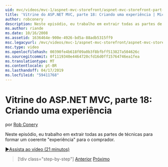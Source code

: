 ```yaml
---
uid: mvc/videos/mvc-1/aspnet-mvc-storefront/aspnet-mvc-storefront-part-18-creating-an-experience
title: 'Vitrine do ASP.NET MVC, parte 18: Criando uma experiência | Microsoft Docs'
author: robconery
description: Neste episódio, eu trabalho em extrair todas as partes de técnicas para formar um coerente 'experiência' para o comprador.
ms.author: riande
ms.date: 10/16/2008
ms.assetid: 1636464e-900e-4926-bd5a-88adb5315ff9
msc.legacyurl: /mvc/videos/mvc-1/aspnet-mvc-storefront/aspnet-mvc-storefront-part-18-creating-an-experience
msc.type: video
ms.openlocfilehash: 00390fe4b618f09a0b3f8bfbff513827a504626c
ms.sourcegitcommit: 0f1119340e4464720cfd16d0ff15764746ea1fea
ms.translationtype: MT
ms.contentlocale: pt-BR
ms.lasthandoff: 04/17/2019
ms.locfileid: "59411768"
---
```

# <a name="aspnet-mvc-storefront-part-18-creating-an-experience"></a>Vitrine do ASP.NET MVC, parte 18: Criando uma experiência

por [Rob Conery](https://github.com/robconery)

Neste episódio, eu trabalho em extrair todas as partes de técnicas para formar um coerente "experiência" para o comprador.

[&#9654;Assista ao vídeo (21 minutos)](https://channel9.msdn.com/Blogs/ASP-NET-Site-Videos/aspnet-mvc-storefront-part-18-creating-an-experience)

> [!div class="step-by-step"]
> [Anterior](aspnet-mvc-storefront-part-17-checkout-with-jeff-atwood.md)
> [Próximo](aspnet-mvc-storefront-part-19-processing-orders-with-windows-workflow.md)
